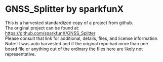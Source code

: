 
# GNSS_Splitter by sparkfunX  
This is a harvested standardized copy of a project from github.  
The original project can be found at:  
https://github.com/sparkfunX/GNSS_Splitter  
Please consult that link for additional, details, files, and license information.  
Note: It was auto harvested and if the original repo had more than one board file or anything out of the ordinary the files here are likely not representative.  
    
